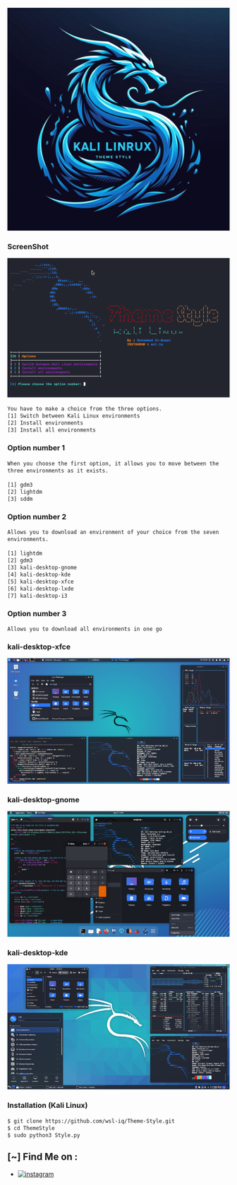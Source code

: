 ![Logo](logo.jpeg)

### ScreenShot


![Logo](ThemeStyleIMAGE.png)


```
You have to make a choice from the three options.
[1] Switch between Kali Linux environments
[2] Install environments
[3] Install all environments
```

### Option number 1
```
When you choose the first option, it allows you to move between the three environments as it exists.

[1] gdm3
[2] lightdm
[3] sddm

```

### Option number 2
```
Allows you to download an environment of your choice from the seven environments.

[1] lightdm
[2] gdm3
[3] kali-desktop-gnome
[4] kali-desktop-kde
[5] kali-desktop-xfce
[6] kali-desktop-lxde
[7] kali-desktop-i3

```

### Option number 3
```
Allows you to download all environments in one go

```

### kali-desktop-xfce


![Logo](kali-desktop-xfce.jpg)


### kali-desktop-gnome


![Logo](kali-desktop-gnome.jpg)

### kali-desktop-kde


![Logo](kali-desktop-kde.jpg)




### Installation (Kali Linux)

```
$ git clone https://github.com/wsl-iq/Theme-Style.git
$ cd ThemeStyle
$ sudo python3 Style.py
```




## [~] Find Me on :
- [![instagram](https://img.shields.io/badge/Instagram-wsl.iq-green?style=for-the-badge&logo=instagram)](https://instagram.com/wsl.iq)


